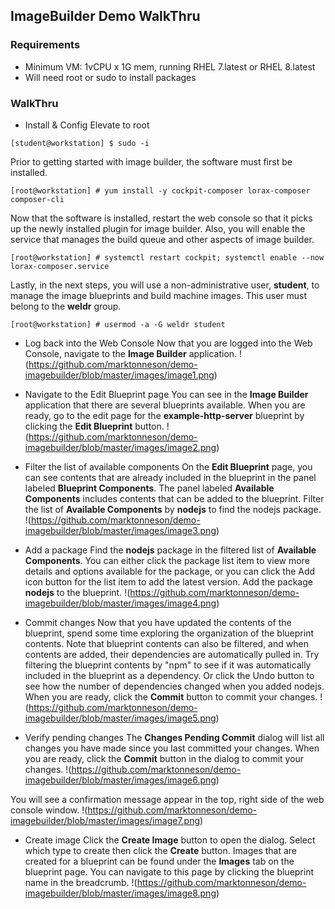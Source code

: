 ## ImageBuilder Demo WalkThru

### Requirements
* Minimum VM: 1vCPU x 1G mem, running RHEL 7.latest or RHEL 8.latest
* Will need root or sudo to install packages

### WalkThru
* Install & Config
Elevate to root
```
[student@workstation] $ sudo -i
```

Prior to getting started with image builder, the software must first be installed.
```
[root@workstation] # yum install -y cockpit-composer lorax-composer composer-cli
```

Now that the software is installed, restart the web console so that it picks up the newly installed plugin for image builder. Also, you will enable the service that manages the build queue and other aspects of image builder.
```
[root@workstation] # systemctl restart cockpit; systemctl enable --now lorax-composer.service
```

Lastly, in the next steps, you will use a non-administrative user, **student**, to manage the image blueprints and build machine images. This user must belong to the **weldr** group.
```
[root@workstation] # usermod -a -G weldr student
```
* Log back into the Web Console
Now that you are logged into the Web Console, navigate to the **Image Builder** application.
!(https://github.com/marktonneson/demo-imagebuilder/blob/master/images/image1.png)

* Navigate to the Edit Blueprint page
You can see in the **Image Builder** application that there are several blueprints available. When you are ready, go to the edit page for the **example-http-server** blueprint by clicking the **Edit Blueprint** button.
!(https://github.com/marktonneson/demo-imagebuilder/blob/master/images/image2.png)

* Filter the list of available components
On the **Edit Blueprint** page, you can see contents that are already included in the blueprint in the panel labeled **Blueprint Components**. The panel labeled **Available Components** includes contents that can be added to the blueprint.
Filter the list of **Available Components** by **nodejs** to find the nodejs package.
!(https://github.com/marktonneson/demo-imagebuilder/blob/master/images/image3.png)

* Add a package
Find the **nodejs** package in the filtered list of **Available Components**. You can either click the package list item to view more details and options available for the package, or you can click the Add icon button for the list item to add the latest version.
Add the package **nodejs** to the blueprint.
!(https://github.com/marktonneson/demo-imagebuilder/blob/master/images/image4.png)

* Commit changes
Now that you have updated the contents of the blueprint, spend some time exploring the organization of the blueprint contents. Note that blueprint contents can also be filtered, and when contents are added, their dependencies are automatically pulled in. Try filtering the blueprint contents by "npm" to see if it was automatically included in the blueprint as a dependency. Or click the Undo button to see how the number of dependencies changed when you added nodejs.
When you are ready, click the **Commit** button to commit your changes.
!(https://github.com/marktonneson/demo-imagebuilder/blob/master/images/image5.png)

* Verify pending changes
The **Changes Pending Commit** dialog will list all changes you have made since you last committed your changes.
When you are ready, click the **Commit** button in the dialog to commit your changes.
!(https://github.com/marktonneson/demo-imagebuilder/blob/master/images/image6.png)

You will see a confirmation message appear in the top, right side of the web console window.
!(https://github.com/marktonneson/demo-imagebuilder/blob/master/images/image7.png)

* Create image
Click the **Create Image** button to open the dialog. Select which type to create then click the **Create** button.
Images that are created for a blueprint can be found under the **Images** tab on the blueprint page. You can navigate to this page by clicking the blueprint name in the breadcrumb.
!(https://github.com/marktonneson/demo-imagebuilder/blob/master/images/image8.png)
